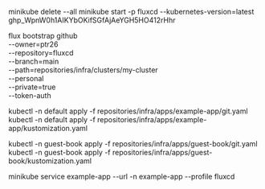 minikube delete --all
minikube start -p fluxcd --kubernetes-version=latest
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

flux bootstrap github \
  --owner=ptr26 \
  --repository=fluxcd \
  --branch=main \
  --path=repositories/infra/clusters/my-cluster \
  --personal \
  --private=true \
  --token-auth

kubectl -n default apply -f repositories/infra/apps/example-app/git.yaml
kubectl -n default apply -f repositories/infra/apps/example-app/kustomization.yaml

kubectl -n guest-book apply -f repositories/infra/apps/guest-book/git.yaml
kubectl -n guest-book apply -f repositories/infra/apps/guest-book/kustomization.yaml

minikube service example-app --url -n example-app --profile fluxcd
